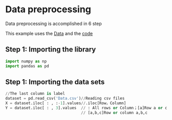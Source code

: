 # Data preprocessing
Data preprocessing is accomplished in 6 step

This example uses the [Data](https://github.com/linxiaoxing/AI_LEARING/blob/main/datasets%20/Data.csv) and the [code]()

## Step 1: Importing the library
```Python
import numpy as np
import pandas as pd
```

## Step 1: Importing the data sets
```python
//The last column is label
dataset = pd.read_csv('Data.csv')//Reading csv files
X = dataset.iloc[ : , :-1].values//.iloc[Row，Column]
Y = dataset.iloc[ : , 3].values  // : All rows or Column；[a]Row a or column
                                 // [a,b,c]Row or column a,b,c
```
